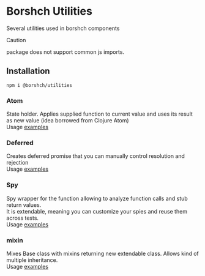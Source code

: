 # Borshch Utilities
Several utilities used in borshch components

>[!CAUTION]
>package does not support common js imports.

## Installation
```
npm i @borshch/utilities
```

### Atom
State holder. Applies supplied function to current value and uses its result as new value (idea borrowed from Clojure Atom)<br>
Usage [examples](https://github.com/trofima/borshch/blob/e2810d29b010b822a8e7dea01bf59890272c8c6e/packages/utilities/Atom.test.js)

### Deferred
Creates deferred promise that you can manually control resolution and rejection<br>
Usage [examples](https://github.com/trofima/borshch/blob/e2810d29b010b822a8e7dea01bf59890272c8c6e/packages/utilities/deferred.test.js) 

### Spy
Spy wrapper for the function allowing to analyze function calls and stub return values.<br>
It is extendable, meaning you can customize your spies and reuse them across tests.<br>
Usage [examples](https://github.com/trofima/borshch/blob/main/packages/utilities/spy.js)

### mixin
Mixes Base class with mixins returning new extendable class. Allows kind of multiple inheritance.<br>
Usage [examples](https://github.com/trofima/borshch/blob/e2810d29b010b822a8e7dea01bf59890272c8c6e/packages/utilities/mixin.test.js)